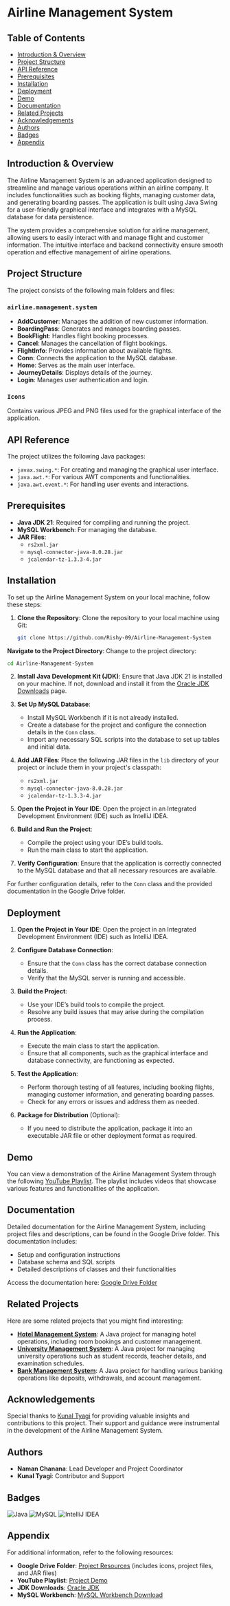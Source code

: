 # Airline Management System

## Table of Contents
- [Introduction & Overview](#introduction--overview)
- [Project Structure](#project-structure)
- [API Reference](#api-reference)
- [Prerequisites](#prerequisites)
- [Installation](#installation)
- [Deployment](#deployment)
- [Demo](#demo)
- [Documentation](#documentation)
- [Related Projects](#related-projects)
- [Acknowledgements](#acknowledgements)
- [Authors](#authors)
- [Badges](#badges)
- [Appendix](#appendix)

## Introduction & Overview
The Airline Management System is an advanced application designed to streamline and manage various operations within an airline company. It includes functionalities such as booking flights, managing customer data, and generating boarding passes. The application is built using Java Swing for a user-friendly graphical interface and integrates with a MySQL database for data persistence.

The system provides a comprehensive solution for airline management, allowing users to easily interact with and manage flight and customer information. The intuitive interface and backend connectivity ensure smooth operation and effective management of airline operations.

## Project Structure
The project consists of the following main folders and files:

### `airline.management.system`
- **AddCustomer**: Manages the addition of new customer information.
- **BoardingPass**: Generates and manages boarding passes.
- **BookFlight**: Handles flight booking processes.
- **Cancel**: Manages the cancellation of flight bookings.
- **FlightInfo**: Provides information about available flights.
- **Conn**: Connects the application to the MySQL database.
- **Home**: Serves as the main user interface.
- **JourneyDetails**: Displays details of the journey.
- **Login**: Manages user authentication and login.

### `Icons`
Contains various JPEG and PNG files used for the graphical interface of the application.

## API Reference
The project utilizes the following Java packages:
- `javax.swing.*`: For creating and managing the graphical user interface.
- `java.awt.*`: For various AWT components and functionalities.
- `java.awt.event.*`: For handling user events and interactions.

## Prerequisites
- **Java JDK 21**: Required for compiling and running the project.
- **MySQL Workbench**: For managing the database.
- **JAR Files**:
    - `rs2xml.jar`
    - `mysql-connector-java-8.0.28.jar`
    - `jcalendar-tz-1.3.3-4.jar`

## Installation

To set up the Airline Management System on your local machine, follow these steps:

1. **Clone the Repository**: Clone the repository to your local machine using Git:
   ```bash
   git clone https://github.com/Rishy-09/Airline-Management-System


**Navigate to the Project Directory**: Change to the project directory:
   ```bash
   cd Airline-Management-System
```
2. **Install Java Development Kit (JDK)**: Ensure that Java JDK 21 is installed on your machine. If not, download and install it from the [Oracle JDK Downloads](https://www.oracle.com/java/technologies/javase-downloads.html) page.


3. **Set Up MySQL Database**:
    - Install MySQL Workbench if it is not already installed.
    - Create a database for the project and configure the connection details in the `Conn` class.
    - Import any necessary SQL scripts into the database to set up tables and initial data.


4. **Add JAR Files**: Place the following JAR files in the `lib` directory of your project or include them in your project's classpath:
    - `rs2xml.jar`
    - `mysql-connector-java-8.0.28.jar`
    - `jcalendar-tz-1.3.3-4.jar`


5. **Open the Project in Your IDE**: Open the project in an Integrated Development Environment (IDE) such as IntelliJ IDEA.


6. **Build and Run the Project**:
    - Compile the project using your IDE’s build tools.
    - Run the main class to start the application.


7. **Verify Configuration**: Ensure that the application is correctly connected to the MySQL database and that all necessary resources are available.

For further configuration details, refer to the `Conn` class and the provided documentation in the Google Drive folder.

## Deployment

1. **Open the Project in Your IDE**: Open the project in an Integrated Development Environment (IDE) such as IntelliJ IDEA.


2. **Configure Database Connection**:
    - Ensure that the `Conn` class has the correct database connection details.
    - Verify that the MySQL server is running and accessible.


3. **Build the Project**:
    - Use your IDE’s build tools to compile the project.
    - Resolve any build issues that may arise during the compilation process.


4. **Run the Application**:
    - Execute the main class to start the application.
    - Ensure that all components, such as the graphical interface and database connectivity, are functioning as expected.

    
5. **Test the Application**:
    - Perform thorough testing of all features, including booking flights, managing customer information, and generating boarding passes.
    - Check for any errors or issues and address them as needed.


6. **Package for Distribution** (Optional):
    - If you need to distribute the application, package it into an executable JAR file or other deployment format as required.

## Demo

You can view a demonstration of the Airline Management System through the following [YouTube Playlist](https://youtube.com/playlist?list=PL_6klLfS1WqG2JM6fFFWGlhLJLCB5mr7T&si=eQnHffU4xi_z2uBc). The playlist includes videos that showcase various features and functionalities of the application.

## Documentation

Detailed documentation for the Airline Management System, including project files and descriptions, can be found in the Google Drive folder. This documentation includes:
- Setup and configuration instructions
- Database schema and SQL scripts
- Detailed descriptions of classes and their functionalities

Access the documentation here: [Google Drive Folder](https://drive.google.com/drive/folders/1wDw2Y1CtwwpTP85X1J3Kj2N2cWWDjAia)

## Related Projects

Here are some related projects that you might find interesting:
- **[Hotel Management System](https://github.com/Rishy-09/Hotel-Management-System)**: A Java project for managing hotel operations, including room bookings and customer management.
- **[University Management System](https://github.com/Rishy-09/University-Management-System)**: A Java project for managing university operations such as student records, teacher details, and examination schedules.
- **[Bank Management System](https://github.com/Rishy-09/Bank-Management-System)**: A Java project for handling various banking operations like deposits, withdrawals, and account management.

## Acknowledgements

Special thanks to [Kunal Tyagi](https://github.com/kunaltyagi9) for providing valuable insights and contributions to this project. Their support and guidance were instrumental in the development of the Airline Management System.

## Authors

- **Naman Chanana**: Lead Developer and Project Coordinator
- **Kunal Tyagi**: Contributor and Support

## Badges

![Java](https://img.shields.io/badge/Java-21-blue)
![MySQL](https://img.shields.io/badge/MySQL-8.0.28-orange)
![IntelliJ IDEA](https://img.shields.io/badge/IDE-IntelliJ_IDEA-green)

## Appendix

For additional information, refer to the following resources:
- **Google Drive Folder**: [Project Resources](https://drive.google.com/drive/folders/1wDw2Y1CtwwpTP85X1J3Kj2N2cWWDjAia) (includes icons, project files, and JAR files)
- **YouTube Playlist**: [Project Demo](https://youtube.com/playlist?list=PL_6klLfS1WqG2JM6fFFWGlhLJLCB5mr7T&si=eQnHffU4xi_z2uBc)
- **JDK Downloads**: [Oracle JDK](https://www.oracle.com/java/technologies/javase-downloads.html)
- **MySQL Workbench**: [MySQL Workbench Download](https://dev.mysql.com/downloads/workbench/)

